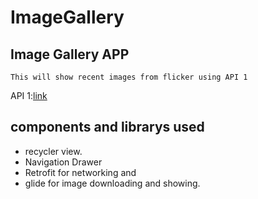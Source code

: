 # ImageGallery
## Image Gallery APP
``` base 
This will show recent images from flicker using API 1 
``` 
API 1:[link](https://api.flickr.com/services/rest/?method=flickr.photos.getRecent&per_page=20&page=1&api_key=6f102c62f41998d151e5a1b48713cf13&format=json&nojsoncallback=1&extras=url_s)

## components and librarys used
- recycler view.
- Navigation Drawer
- Retrofit for networking and
- glide for image downloading and showing.
